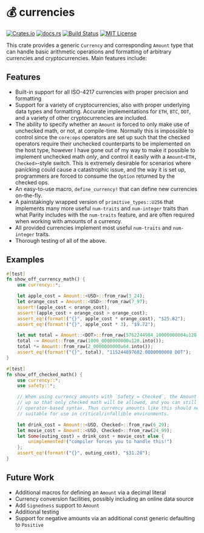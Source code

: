 # 💰 currencies

[![Crates.io](https://img.shields.io/crates/v/currencies)](https://crates.io/crates/currencies)
[![docs.rs](https://img.shields.io/docsrs/currencies?label=docs)](https://docs.rs/currencies/latest/currencies/)
[![Build Status](https://img.shields.io/github/actions/workflow/status/sam0x17/currencies/ci.yaml)](https://github.com/sam0x17/currencies/actions/workflows/ci.yaml?query=branch%3Amain)
[![MIT License](https://img.shields.io/github/license/sam0x17/currencies)](https://github.com/sam0x17/currencies/blob/main/LICENSE)

This crate provides a generic `Currency` and corresponding `Amount` type that can handle basic
arithmetic operations and formatting of arbitrary currencies and cryptocurrencies. Main
features include:

## Features

- Built-in support for all ISO-4217 currencies with proper precision and formatting
- Support for a variety of cryptocurrencies, also with proper underlying data types and
  formatting. Accurate implementations for `ETH`, `BTC`, `DOT`, and a variety of other
  cryptocurrencies are included.
- The ability to specify whether an `Amount` is forced to only make use of unchecked math, or
  not, at compile-time. Normally this is impossible to control since the `core:ops` operators
  are set up such that the checked operators require their unchecked counterparts to be
  implemented on the host type, however I have gone out of my way to make it possible to
  implement unchecked math _only_, and control it easily with a `Amount<ETH, Checked>`-style
  switch. This is extremely desirable for scenarios where panicking could cause a catastrophic
  issue, and the way it is set up, programmers are forced to consume the `Option` returned by
  the checked ops.
- An easy-to-use macro, `define_currency!` that can define new currencies on-the-fly.
- A painstakingly wrapped version of `primitive_types::U256` that implements many more useful
  `num-traits` and `num-integer` traits than what Parity includes with the `num-traits`
  feature, and are often required when working with amounts of a currency.
- All provided currencies implement most useful `num-traits` and `num-integer` traits.
- Thorough testing of all of the above.

## Examples

```rust
#[test]
fn show_off_currency_math() {
    use currency::*;

    let apple_cost = Amount::<USD>::from_raw(3_24);
    let orange_cost = Amount::<USD>::from_raw(7_97);
    assert!(apple_cost < orange_cost);
    assert!(apple_cost + orange_cost > orange_cost);
    assert_eq!(format!("{}", apple_cost * orange_cost), "$25.82");
    assert_eq!(format!("{}", apple_cost * 3), "$9.72");

    let mut total = Amount::<DOT>::from_raw(5762244984_10000000004u128.into());
    total -= Amount::from_raw(1000_0000000000u128.into());
    total *= Amount::from_raw(2_0000000000u64.into());
    assert_eq!(format!("{}", total), "115244897682.0000000008 DOT");
}

#[test]
fn show_off_checked_math() {
    use currency::*;
    use safety::*;

    // When using currency amounts with `Safety = Checked`, the Amount struct has been specially set
    // up so that only checked math will be allowed, and you can still use the normal
    // operator-based syntax. Thus currency amounts like this should never panic and are
    // suitable for use in critical/infallible environments.

    let drink_cost = Amount::<USD, Checked>::from_raw(6_29);
    let movie_cost = Amount::<USD, Checked>::from_raw(24_99);
    let Some(outing_cost) = drink_cost + movie_cost else {
        unimplemented!("compiler forces you to handle this!")
    };
    assert_eq!(format!("{}", outing_cost), "$31.28");
}
```

## Future Work
- Additional macros for defining an `Amount` via a decimal literal
- Currency conversion facilities, possibly including an online data source
- Add `Signedness` support to `Amount`
- Additional testing
- Support for negative amounts via an additional const generic defaulting to `Positive`
